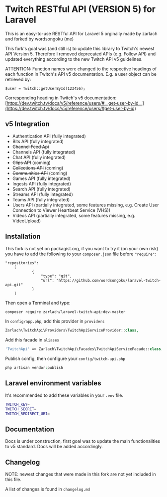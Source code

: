 # Twitch RESTful API (VERSION 5) for Laravel

This is an easy-to-use RESTful API for Laravel 5 orginally made by zarlach and forked by wordsongoku (me)

This fork's goal was (and still is) to update this library to Twitch's newest API Version 5. Therefore I removed deprecated APIs (e.g. Follow API) and updated everything according to the new Twitch API v5 guidelines.

ATTENTION: Function names were changed to the respective headings of each function in Twitch's API v5 documentation. E.g. a user object can be retrieved by:
```
$user = Twitch::getUserById(123456);
```

Corresponding heading in Twitch's v5 documentation:
[https://dev.twitch.tv/docs/v5/reference/users/#__get-user-by-id__](https://dev.twitch.tv/docs/v5/reference/users/#get-user-by-id)

## v5 Integration

- Authentication API (fully integrated)
- Bits API (fully integrated)
- ~~Channel Feed Api~~
- Channels API (fully integrated)
- Chat API (fully integrated)
- ~~Clips API~~ (coming)
- ~~Collections API~~ (coming)
- ~~Communities API~~ (coming)
- Games API (fully integrated)
- Ingests API (fully integrated)
- Search API (fully integrated)
- Streams API (fully integrated)
- Teams API (fully integrated)
- Users API (partially integrated, some features missing, e.g. Create User Connection to Viewer Heartbeat Service (VHS))
- Videos API (partially integrated, some features missing, e.g. VideoUpload)


## Installation

This fork is not yet on packagist.org, if you want to try it (on your own risk) you have to add the following to your `composer.json` file before `"require"`:
```
"repositories":
    [
            {
                "type": "git",
                "url": "https://github.com/wordsongoku/laravel-twitch-api.git"
            }
    ]
```
Then open a Terminal and type:	
```bash
composer require zarlach/laravel-twitch-api:dev-master
```

In `config/app.php`, add this provider in `providers`

```php
Zarlach\TwitchApi\Providers\TwitchApiServiceProvider::class,
```

Add this facade in `aliases`

```php
'TwitchApi' => Zarlach\TwitchApi\Facades\TwitchApiServiceFacade::class,
```

Publish config, then configure your `config/twitch-api.php`

```php
php artisan vendor:publish
```

## Laravel environment variables

It's recommended to add these variables in your `.env` file.

```bash
TWITCH_KEY=
TWITCH_SECRET=
TWITCH_REDIRECT_URI=
```

## Documentation

Docs is under construction, first goal was to update the main functionalities to v5 standard. Docs will be added accordingly.

## Changelog

NOTE: newest changes that were made in this fork are not yet included in this file.

A list of changes is found in `changelog.md`